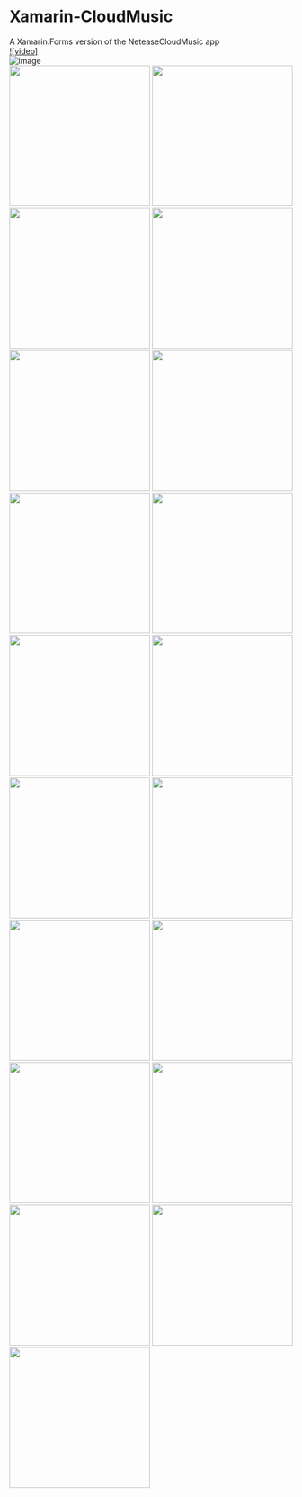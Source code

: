 # Xamarin-CloudMusic  
A Xamarin.Forms version of the NeteaseCloudMusic app  
[![video]](https://youtu.be/a8BVqeAdxTY)  
![image](https://github.com/o1298098/Xamarin-CloudMusic/blob/master/Screenshot/Screenshot.gif)  
<img src="https://github.com/o1298098/Xamarin-CloudMusic/blob/master/Screenshot/Screenshot_20190530-221811.jpg" width="250">
<img src="https://github.com/o1298098/Xamarin-CloudMusic/blob/master/Screenshot/QQ20190530-221652@2x.png" width="250">  
<img src="https://github.com/o1298098/Xamarin-CloudMusic/blob/master/Screenshot/Screenshot_20190513-191743.jpg" width="250">
<img src="https://github.com/o1298098/Xamarin-CloudMusic/blob/master/Screenshot/Screenshot_20190513-191756.jpg" width="250">
<img src="https://github.com/o1298098/Xamarin-CloudMusic/blob/master/Screenshot/Screenshot_20190513-191709.jpg" width="250">
<img src="https://github.com/o1298098/Xamarin-CloudMusic/blob/master/Screenshot/Screenshot_20190513-191604.jpg" width="250">
<img src="https://github.com/o1298098/Xamarin-CloudMusic/blob/master/Screenshot/Screenshot_20190513-191723.jpg" width="250">
<img src="https://github.com/o1298098/Xamarin-CloudMusic/blob/master/Screenshot/Screenshot_20190513-191810.jpg" width="250">
<img src="https://github.com/o1298098/Xamarin-CloudMusic/blob/master/Screenshot/Screenshot_20190513-191816.jpg" width="250">
<img src="https://github.com/o1298098/Xamarin-CloudMusic/blob/master/Screenshot/Screenshot_20190513-191824.jpg" width="250">
<img src="https://github.com/o1298098/Xamarin-CloudMusic/blob/master/Screenshot/Screenshot_20190513-191840.jpg" width="250">
<img src="https://github.com/o1298098/Xamarin-CloudMusic/blob/master/Screenshot/Screenshot_20190513-191923.jpg" width="250">
<img src="https://github.com/o1298098/Xamarin-CloudMusic/blob/master/Screenshot/Screenshot_20190513-191932.jpg" width="250">
<img src="https://github.com/o1298098/Xamarin-CloudMusic/blob/master/Screenshot/Screenshot_20190513-191917.jpg" width="250">
<img src="https://github.com/o1298098/Xamarin-CloudMusic/blob/master/Screenshot/Screenshot_20190513-192054.jpg" width="250">
<img src="https://github.com/o1298098/Xamarin-CloudMusic/blob/master/Screenshot/Screenshot_20190513-192131.jpg" width="250">
<img src="https://github.com/o1298098/Xamarin-CloudMusic/blob/master/Screenshot/Screenshot_20190513-192142.jpg" width="250">
<img src="https://github.com/o1298098/Xamarin-CloudMusic/blob/master/Screenshot/Screenshot_20190513-191951.jpg" width="250">
<img src="https://github.com/o1298098/Xamarin-CloudMusic/blob/master/Screenshot/Screenshot_20190513-192025.jpg" width="250">
